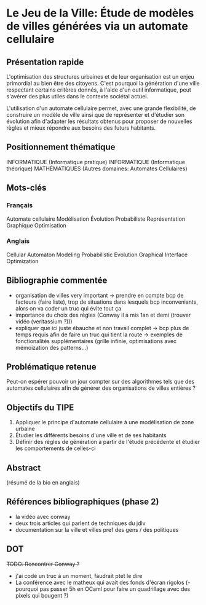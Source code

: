 # Le Jeu de la Ville: Étude de modèles de villes générées via un automate cellulaire

## Présentation rapide
L'optimisation des structures urbaines et de leur organisation est un enjeu primordial au bien être des citoyens.
C'est pourquoi la génération d'une ville respectant certains critères donnés, à l'aide d'un outil informatique, peut s'avérer des plus utiles dans le contexte sociétal actuel.

L'utilisation d'un automate cellulaire permet, avec une grande flexibilité, de construire un modèle de ville ainsi que de représenter et d'étudier son évolution afin d'adapter les résultats obtenus pour proposer de nouvelles règles et mieux répondre aux besoins des futurs habitants.

## Positionnement thématique
INFORMATIQUE (Informatique pratique)
INFORMATIQUE (Informatique théorique)
MATHÉMATIQUES (Autres domaines: Automates Cellulaires)

## Mots-clés
### Français
Automate cellulaire
Modélisation
Évolution Probabiliste
Représentation Graphique
Optimisation

### Anglais
Cellular Automaton
Modeling
Probabilistic Evolution
Graphical Interface
Optimization

## Bibliographie commentée
- organisation de villes very important -> prendre en compte bcp de facteurs (faire liste), trop de situations dans lesquels bcp inconveniants, alors on va coder un truc qui évite tout ça
- importance du choix des règles (Conway il a mis 1an et demi (trouver vidéo (veritassium ?)))
- expliquer que ici juste ébauche et non travail complet -> bcp plus de temps requis afin de faire un truc qui tient la route -> exemples de fonctionalités supplémentaires (grille infinie, optimisations avec mémoization des patterns...)

## Problématique retenue
Peut-on espérer pouvoir un jour compter sur des algorithmes tels que des automates cellulaires afin de générer des organisations de villes entières ?

## Objectifs du TIPE
1. Appliquer le principe d'automate cellulaire à une modélisation de zone urbaine
2. Étudier les différents besoins d'une ville et de ses habitants
3. Définir des règles de génération à partir de l'étude précédente et étudier les comportements de celles-ci

## Abstract
(résumé de la bio en anglais)

## Références bibliographiques (phase 2)
- la vidéo avec conway
- deux trois articles qui parlent de techniques du jdlv
- documentation sur la ville et villes pref des gens / des politiques

## DOT
~~TODO: Rencontrer Conway ?~~
- j'ai codé un truc à un moment, faudrait ptet le dire
- La conférence avec le matheux qui avait des fonds d'écran rigolos
(- pourquoi pas passer 5h en OCaml pour faire un quadrillage avec des pixels qui bougent ?)